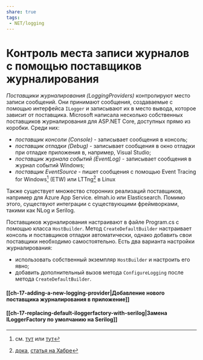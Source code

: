 ```yaml
---
share: true
tags:
 - NET/logging
---
```

# Контроль места записи журналов с помощью поставщиков журналирования
*Поставщики журналирования (LoggingProviders)* контролируют место записи сообщений. Они принимают сообщения, создаваемые с помощью интерфейса `ILogger` и записывают их в место вывода, которое зависит от поставщика.
Microsoft написала несколько собственных поставщиков журналирования для ASP.NET Core, доступных прямо из коробки. Среди них:
- *поставщик консоли (Console)* - записывает сообщения в консоль;
- *поставщик отладки (Debug)* - записывает сообщения в окно отладки при отладке приложения в, например, Visual Studio;
- *поставщик журнала событий (EventLog)* - записывает сообщения в журнал событий Windows;
- *поставщик EventSource* - пишет сообщения с помощью Event Tracing for Windows[^1] (ETW) или LTTng[^2] в Linux

[^1]: см. [тут](https://docs.microsoft.com/en-us/windows-hardware/drivers/devtest/event-tracing-for-windows--etw-) или [тут](https://habr.com/ru/post/502362/)
[^2]: [дока](https://lttng.org/), [статья на Хабре](https://habr.com/ru/company/selectel/blog/300966/)

Также существует множество сторонних реализаций поставщиков, например для Azure App Service. elmah.io или Elasticsearch. Помимо этого, существуют интеграции с существующими фреймворками, такими как NLog и Serilog.

Поставщиков журналирования настраивают в файле Program.cs с помощью класса `HostBuilder`. Метод `CreateDefaultBuilder` настраивает консоль и поставщиков отладки автоматически, однако добавить свои поставщики необходимо самостоятельно.
Есть два варианта настройки журналирования:
- использовать собственный экземпляр `HostBuilder` и настроить его явно;
- добавить дополнительный вызов метода `ConfigureLogging` после метода `CreateDefaultBuilder`.

#### [[ch-17-adding-a-new-logging-provider|Добавление нового поставщика журналирования в приложение]]
#### [[ch-17-replacing-default-iloggerfactory-with-serilog|Замена ILoggerFactory по умолчанию на Serilog]]